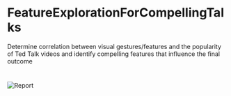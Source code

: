# FeatureExplorationForCompellingTalks
Determine correlation between visual gestures/features and the popularity of Ted Talk videos and identify compelling features that influence the final outcome

#
![Report](https://docs.google.com/viewer?url=https://github.com/joshivaibhav/FeatureExplorationForCompellingTalks/blob/main/docs/project_report.pdf)
